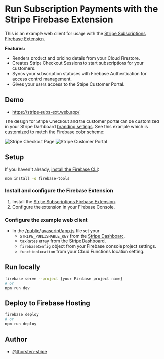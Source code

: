 # Run Subscription Payments with the Stripe Firebase Extension

This is an example web client for usage with the [Stripe Subscriptions Firebase Extension](https://firebase.google.com/products/extensions/firestore-stripe-subscriptions).

**Features:**

- Renders product and pricing details from your Cloud Firestore.
- Creates Stripe Checkout Sessions to start subscriptions for your customers.
- Syncs your subscription statuses with Firebase Authentication for access control management.
- Gives your users access to the Stripe Customer Portal.

## Demo

- https://stripe-subs-ext.web.app/

The design for Stripe Checkout and the customer portal can be customized in your Stripe Dashboard [branding settings](https://dashboard.stripe.com/settings/branding). See this example which is customized to match the Firebase color scheme:

![Stripe Checkout Page](https://storage.googleapis.com/stripe-subscriptions-firebase-screenshots/firebase-stripe-subs-checkout.png)
![Stripe Customer Portal](https://storage.googleapis.com/stripe-subscriptions-firebase-screenshots/firebase-stripe-subs-customer-portal.png)

## Setup

If you haven't already, [install the Firebase CLI](https://firebase.google.com/docs/cli):

```bash
npm install -g firebase-tools
```

### Install and configure the Firebase Extension

1. Install the [Stripe Subscriptions Firebase Extension](https://firebase.google.com/products/extensions/firestore-stripe-subscriptions).
2. Configure the extension in your Firebase Console.

### Configure the example web client

- In the [/public/javascript/app.js](/public/javascript/app.js) file set your
  - `STRIPE_PUBLISHABLE_KEY` from the [Stripe Dashboard](https://dashboard.stripe.com/apikeys).
  - `taxRates` array from the [Stripe Dashboard](https://dashboard.stripe.com/tax-rates).
  - `firebaseConfig` object from your Firebase console project settings.
  - `functionLocation` from your Cloud Functions location setting.

## Run locally

```bash
firebase serve --project {your Firebase project name}
# or
npm run dev
```

## Deploy to Firebase Hosting

```bash
firebase deploy
# or
npm run deploy
```

## Author

- [@thorsten-stripe](https://twitter.com/thorwebdev)
